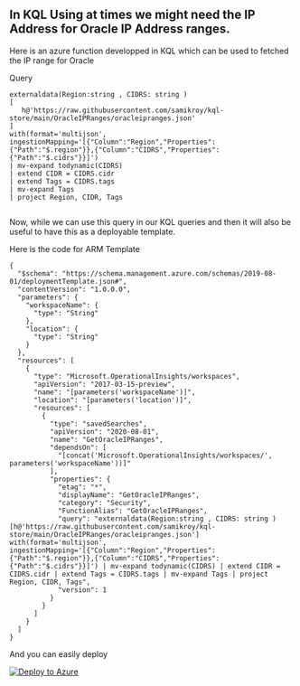 
## In KQL Using at times we might need the IP Address for Oracle IP Address ranges.

Here is an azure function developped in KQL which can be used to fetched the IP range for Oracle

Query


```
externaldata(Region:string , CIDRS: string )
[ 
   h@'https://raw.githubusercontent.com/samikroy/kql-store/main/OracleIPRanges/oracleipranges.json'
]
with(format='multijson', ingestionMapping='[{"Column":"Region","Properties":{"Path":"$.region"}},{"Column":"CIDRS","Properties":{"Path":"$.cidrs"}}]')
| mv-expand todynamic(CIDRS)
| extend CIDR = CIDRS.cidr
| extend Tags = CIDRS.tags
| mv-expand Tags
| project Region, CIDR, Tags


```

Now, while we can use this query in our KQL queries and then it will also be useful to have this as a deployable template.

Here is the code for ARM Template

```
{
  "$schema": "https://schema.management.azure.com/schemas/2019-08-01/deploymentTemplate.json#",
  "contentVersion": "1.0.0.0",
  "parameters": {
    "workspaceName": {
      "type": "String"
    },
    "location": {
      "type": "String"
    }
  },
  "resources": [
    {
      "type": "Microsoft.OperationalInsights/workspaces",
      "apiVersion": "2017-03-15-preview",
      "name": "[parameters('workspaceName')]",
      "location": "[parameters('location')]",
      "resources": [
        {
          "type": "savedSearches",
          "apiVersion": "2020-08-01",
          "name": "GetOracleIPRanges",
          "dependsOn": [
            "[concat('Microsoft.OperationalInsights/workspaces/', parameters('workspaceName'))]"
          ],
          "properties": {
            "etag": "*",
            "displayName": "GetOracleIPRanges",
            "category": "Security",
            "FunctionAlias": "GetOracleIPRanges",
            "query": "externaldata(Region:string , CIDRS: string )[h@'https://raw.githubusercontent.com/samikroy/kql-store/main/OracleIPRanges/oracleipranges.json'] with(format='multijson', ingestionMapping='[{"Column":"Region","Properties":{"Path":"$.region"}},{"Column":"CIDRS","Properties":{"Path":"$.cidrs"}}]') | mv-expand todynamic(CIDRS) | extend CIDR = CIDRS.cidr | extend Tags = CIDRS.tags | mv-expand Tags | project Region, CIDR, Tags",
            "version": 1
          }
        }
      ]
    }
  ]
}
```

And you can easily deploy

[![Deploy to Azure](https://aka.ms/deploytoazurebutton)](https://portal.azure.com/#create/Microsoft.Template/uri/https%3A%2F%2Fraw.githubusercontent.com%2Fsamikroy%2Fkql-store%2Fmain%2FAWSIPRanges%2Foracleiprangesarmtemplate.json)
